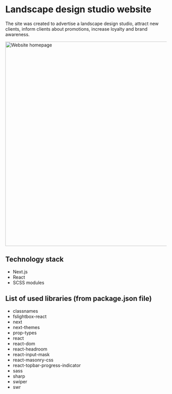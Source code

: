 # Landscape design studio website

The site was created to advertise a landscape design studio, attract new clients, inform clients about promotions, increase loyalty and brand awareness.

<img src="https://github.com/developer-yar/landscape-design-studio-site/assets/150011531/ee9ca3e6-a655-47b2-8069-8689bc7f970e" alt="Website homepage" width="640">

## Technology stack

- Next.js
- React
- SCSS modules

## List of used libraries (from package.json file)

- classnames
- fslightbox-react
- next
- next-themes
- prop-types
- react
- react-dom
- react-headroom
- react-input-mask
- react-masonry-css
- react-topbar-progress-indicator
- sass
- sharp
- swiper
- swr
